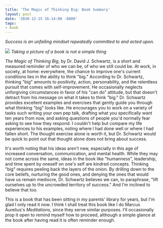 ```yaml
---
title: 'The Magic of Thinking Big: Book Summary'
layout: post
date: '2020-12-15 16:14:00 -0800'
tags:
- book
---
```


*Success is an unfailing mindset repeatedly committed to and acted upon.*


<img src="https://chr0nikler.github.io/assets/images/motb_shot.jpg" />
<em>Taking a picture of a book is not a simple thing</em>

*The Magic of Thinking Big*, by Dr. David J. Schwartz, is a short and measured reminder of who we can be, of who we still could be. At work, in society, at home: everywhere, the chance to improve one's current conditions lies in the ability to think "big." According to Dr. Schwartz, thinking "big" amounts to positivity, action, personability, and the relentless pursuit that comes with self-improvement. He occasionally neglects unforgiving circumstances in favor of his "can do" attitude, but that doesn't detract from his message on what it takes to think "big."  Dr. Schwartz provides excellent examples and exercises that gently guide you through what thinking "big" looks like. He encourages you to work on a variety of tasks such writing your own pep talk, drafting what you specifically want ten years from now, and asking questions of people you'd normally fear asking to see how they respond. I couldn't help but compare my life experiences to his examples, noting where I had done well or where I had fallen short. The thought exercise alone is worth it, but Dr. Schwartz would be quick to point out that thought alone does not bring about success.

It's worth noting that his ideas aren't new, especially in this age of increased conversation, communication, and mental health. While they may not come across the same, ideas in the book like "humanness", leadership, and time spent by oneself on one's self are kindred concepts. Thinking "big" requires peeling back the layers of the onion. By drilling down to the core beliefs, nurturing the good ones, and denying the ones that would have us remain mediocre, Dr. Schwartz believes we can, to paraphrase, "lift ourselves up to the uncrowded territory of success."  And I'm inclined to believe that too.
          
This is a book that has been sitting in my parents' library for years, but I'm glad I only read it now. I think I shall treat this book like I do Marcus Aurelius's *Meditations*, since they serve similar purposes. I'll occasionally prop it open to remind myself how to proceed, although a simple glance at the book after having read it is often reminder enough.
